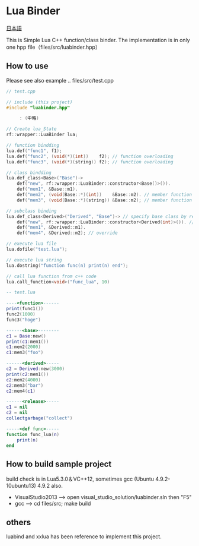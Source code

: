 # Lua Binder

[日本語](https://github.com/rflab/stream_reader/blob/master/README_detail.md)

This is Simple Lua C++ function/class binder.
The implementation is in only one hpp file（files/src/luabinder.hpp）

## How to use
Please see also example .. files/src/test.cpp

```cpp
// test.cpp

// include (this project)
#include "luabinder.hpp"

     : (中略)

// Create lua_State
rf::wrapper::LuaBinder lua;

// function bindding
lua.def("func1", f1);
lua.def("func2", (void(*)(int))    f2); // function overloading
lua.def("func3", (void(*)(string)) f2); // function overloading

// class bindding
lua.def_class<Base>("Base")->
	def("new", rf::wrapper::LuaBinder::constructor<Base()>()).
	def("mem1", &Base::m1).
	def("mem2", (void(Base::*)(int))    &Base::m2). // member function overloading
	def("mem3", (void(Base::*)(string)) &Base::m2); // member function overloading

// subclass binding
lua.def_class<Derived>("Derived", "Base")-> // specify base class by registered name, in this case "Base"
	def("new", rf::wrapper::LuaBinder::constructor<Derived(int)>()). // added constructor with int argument
	def("mem1", &Derived::m1).
	def("mem4", &Derived::m2); // override

// execute lua file
lua.dofile("test.lua");

// execute lua string
lua.dostring("function func(n) print(n) end");

// call lua function from c++ code
lua.call_function<void>("func_lua", 10)
```

```lua
-- test.lua

----<function>------
print(func1())
func2(1000)
func3("hoge")

------<base>--------
c1 = Base:new()
print(c1:mem1())
c1:mem2(2000)
c1:mem3("foo")

------<derived>-----
c2 = Derived:new(3000)
print(c2:mem1())
c2:mem2(4000)
c2:mem3("bar")
c2:mem4(c1)

------<release>-----
c1 = nil
c2 = nil
collectgarbage("collect")

-----<def func>-----
function func_lua(n)
	print(n)
end
```

## How to build sample project
build check is in Lua5.3.0＆VC++12, sometimes gcc (Ubuntu 4.9.2-10ubuntu13) 4.9.2 also.

* VisualStudio2013 --> open visual_studio_solution/luabinder.sln then "F5"
* gcc --> cd files/src; make build

## others
luabind and xxlua has been reference to implement this project.
